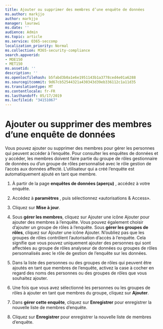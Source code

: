 ```yaml
---
title: Ajouter ou supprimer des membres d’une enquête de données
ms.author: markjjo
author: markjjo
manager: laurawi
ms.date: ''
audience: Admin
ms.topic: article
ms.service: O365-seccomp
localization_priority: Normal
ms.collection: M365-security-compliance
search.appverid:
- MOE150
- MET150
ms.assetid: ''
description: ''
ms.openlocfilehash: b5fabd3b0a1e6e1951143b1a3778ced4e01a6288
ms.sourcegitcommit: 9d67cb52544321a430343d39eb336112c1a11d35
ms.translationtype: MT
ms.contentlocale: fr-FR
ms.lasthandoff: 05/17/2019
ms.locfileid: "34151067"
---
```

# <a name="add-or-remove-members-from-a-data-investigation"></a>Ajouter ou supprimer des membres d’une enquête de données

Vous pouvez ajouter ou supprimer des membres pour gérer les personnes qui peuvent accéder à l’enquête. Pour consulter les enquêtes de données et y accéder, les membres doivent faire partie du groupe de rôles gestionnaire de données ou d’un groupe de rôles personnalisé avec le rôle gestion de l’accès aux données affecté. L’utilisateur qui a créé l’enquête est automatiquement ajouté en tant que membre.

1. À partir de la page **enquêtes de données (aperçu)** , accédez à votre enquête.

2. Accédez à **paramètres** , puis sélectionnez «autorisations & Access».
 
3. Cliquez sur **Mise à jour**.
 
4. Sous **gérer les membres**, cliquez sur Ajouter une icône Ajouter pour ajouter des membres à l’enquête. Vous pouvez également choisir d’ajouter un groupe de rôles à l’enquête. Sous **gérer les groupes de rôles**, cliquez sur Ajouter une icône Ajouter. 
     N’oubliez pas que les groupes de rôles contrôlent l’autorisation d’accès à l’enquête. Cela signifie que vous pouvez uniquement ajouter des personnes qui sont affectées au groupe de rôles analyseur de données ou groupes de rôles personnalisés avec le rôle de gestion de l’enquête sur les données.
 
5. Dans la liste des personnes ou des groupes de rôles qui peuvent être ajoutés en tant que membres de l’enquête, activez la case à cocher en regard des noms des personnes ou des groupes de rôles que vous souhaitez ajouter.

6. Une fois que vous avez sélectionné les personnes ou les groupes de rôles à ajouter en tant que membres du groupe, cliquez sur **Ajouter**.

7. Dans **gérer cette enquête**, cliquez sur **Enregistrer** pour enregistrer la nouvelle liste de membres d’enquête.

8. Cliquez sur **Enregistrer** pour enregistrer la nouvelle liste de membres d’enquête.
